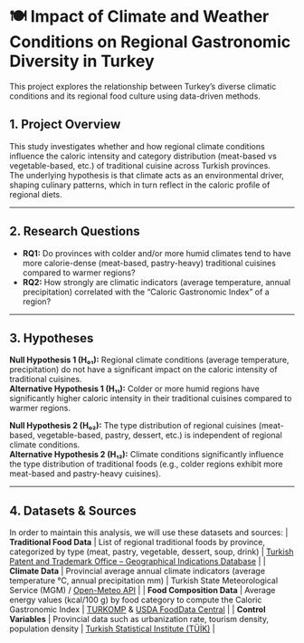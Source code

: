 # 🍽️ Impact of Climate and Weather Conditions on Regional Gastronomic Diversity in Turkey

This project explores the relationship between Turkey’s diverse climatic conditions and its regional food culture using data-driven methods.

## 1. Project Overview  
This study investigates whether and how regional climate conditions influence the caloric intensity and category distribution (meat-based vs vegetable-based, etc.) of traditional cuisine across Turkish provinces.  
The underlying hypothesis is that climate acts as an environmental driver, shaping culinary patterns, which in turn reflect in the caloric profile of regional diets.

---

## 2. Research Questions  
- **RQ1:** Do provinces with colder and/or more humid climates tend to have more calorie-dense (meat-based, pastry-heavy) traditional cuisines compared to warmer regions?  
- **RQ2:** How strongly are climatic indicators (average temperature, annual precipitation) correlated with the “Caloric Gastronomic Index” of a region?  

---

## 3. Hypotheses  

**Null Hypothesis 1 (H₀₁):** Regional climate conditions (average temperature, precipitation) do not have a significant impact on the caloric intensity of traditional cuisines.  
**Alternative Hypothesis 1 (H₁₁):** Colder or more humid regions have significantly higher caloric intensity in their traditional cuisines compared to warmer regions.  

**Null Hypothesis 2 (H₀₂):** The type distribution of regional cuisines (meat-based, vegetable-based, pastry, dessert, etc.) is independent of regional climate conditions.  
**Alternative Hypothesis 2 (H₁₂):** Climate conditions significantly influence the type distribution of traditional foods (e.g., colder regions exhibit more meat-based and pastry-heavy cuisines). 

---

## 4. Datasets & Sources  

In order to maintain this analysis, we will use these datasets and sources:
| **Traditional Food Data** | List of regional traditional foods by province, categorized by type (meat, pastry, vegetable, dessert, soup, drink) | [Turkish Patent and Trademark Office – Geographical Indications Database](https://ci.turkpatent.gov.tr/) |
| **Climate Data** | Provincial average annual climate indicators (average temperature °C, annual precipitation mm) | Turkish State Meteorological Service (MGM) / [Open-Meteo API](https://open-meteo.com/) |
| **Food Composition Data** | Average energy values (kcal/100 g) by food category to compute the Caloric Gastronomic Index | [TURKOMP](https://www.turkomp.gov.tr/) & [USDA FoodData Central](https://fdc.nal.usda.gov/) |
| **Control Variables** | Provincial data such as urbanization rate, tourism density, population density | [Turkish Statistical Institute (TÜİK)](https://data.tuik.gov.tr/) |
